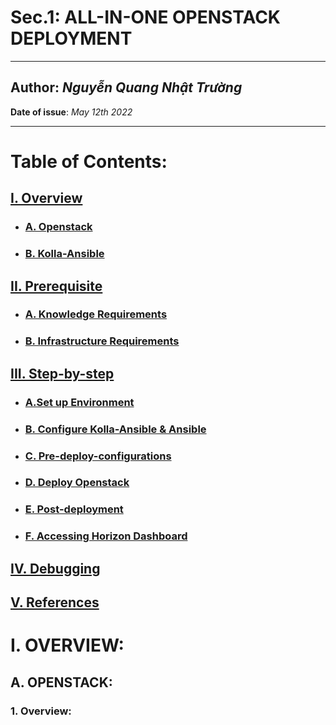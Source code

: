 # Sec.1: ALL-IN-ONE OPENSTACK DEPLOYMENT

---

## **Author:** *Nguyễn Quang Nhật Trường* 
**Date of issue**: *May 12th 2022*



---

# **Table of Contents:**

## [I. Overview](#**I.-OVERVIEW**)

- ### [A. Openstack](#**A.-`OPENSTACK`**)

- ### [B. Kolla-Ansible](#**B.-`KOLLA-ANSIBLE`**)

## [II. Prerequisite](#**II.-PREREQUISITE**)
- ### [A. Knowledge Requirements](#'A.-Knowledge-Requirements')
- ### [B. Infrastructure Requirements](#**B.-Infrastructure-Requirements**)

## [III. Step-by-step](#III.-STEP-BY-STEP)

- ### [A.Set up Environment](#**A.-SET-UP-ENIVRONMENT**)
- ### [B. Configure Kolla-Ansible & Ansible](#**B.-CONFIGURE-`Kolla-Ansible`-&-`Ansible`**)
- ### [C. Pre-deploy-configurations](#**C.-PRE-DEPLOY-CONFIGURATIONS**)
- ### [D. Deploy Openstack](#**D.-DEPLOY-`OPENSTACK`**)
- ### [E. Post-deployment](#**E.-POST-DEPLOYMENT**)
- ### [F. Accessing Horizon Dashboard](#F.-**ACESSING-`HORIZON`-DASHBOARD**)

## [IV. Debugging](#IV.-DEBUGGING)

## [V. References](#V.-REFERENCES)

# **I. OVERVIEW**:
## **A. OPENSTACK**: 
### **1. Overview:**
